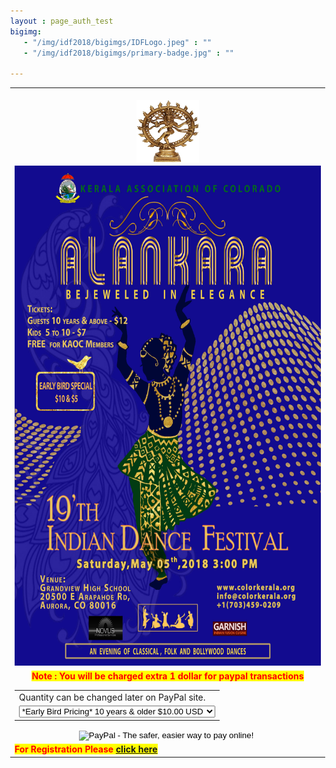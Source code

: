 ```yaml
---
layout : page_auth_test
bigimg:
   - "/img/idf2018/bigimgs/IDFLogo.jpeg" : ""
   - "/img/idf2018/bigimgs/primary-badge.jpg" : ""

---
```

<style type="text/css">
body 
{
background-image:url("/img/idf2018/alankara_template.jpg");
height: 100%;
width: 100%;
position: absolute;
background-repeat:no-repeat;
background-position: center center;
background-attachment: fixed;
background-size: auto;
opacity: 1;
}
</style>
<!-- background-image:url("/img/idf2018/alankara_initial .jpg"); -->
<table align="center" style="border:0"> <tr style="border:0;background:transparent"><td align="center" style="border:0;background:transparent"><br/>
 <center><img src="/img/idf2018/nataraja.jpg" width="100" height="100" align="center"></center></td></tr>
<tr style="border:0;background:transparent"><td align="center" style="border:0;background:transparent">
	<center><img src="/img/idf2018/alankara_initial .jpg" width="500" height="800"></center>
	</td></tr>
<tr style="border:0;background:transparent"><td align="center" style="border:0;background:transparent">
<font style="color:red;background-color:yellow"><strong>Note : You will be charged extra 1 dollar for paypal transactions</strong></font>
<form action="https://www.paypal.com/cgi-bin/webscr" method="post" target="_top">
<input type="hidden" name="cmd" value="_s-xclick">
<input type="hidden" name="hosted_button_id" value="WUPUJRW5J6VDG">
<table>
<tr ><td><input type="hidden" name="on0" value="Quantity can be changed later on PayPal site.">Quantity can be changed later on PayPal site.</td></tr><tr><td><select name="os0">
	<option value="*Early Bird Pricing* 10 years & older">*Early Bird Pricing* 10 years & older $10.00 USD</option>
	<option value="*Early Bird Pricing* Kids 5 to 10 years">*Early Bird Pricing* Kids 5 to 10 years $5.00 USD</option>
	<option value="10 years & older">10 years & older $12.00 USD</option>
	<option value="Kids 5 to 10 years">Kids 5 to 10 years $6.00 USD</option>
</select> </td></tr>
</table>
<input type="hidden" name="currency_code" value="USD">
<input type="image" src="https://www.paypalobjects.com/en_US/i/btn/btn_buynowCC_LG.gif" border="0" name="submit" alt="PayPal - The safer, easier way to pay online!">
<img alt="" border="0" src="https://www.paypalobjects.com/en_US/i/scr/pixel.gif" width="1" height="1">
</form>
	</td></tr>
<tr style="border:0;background:transparent"><td style="border:0;background:transparent">
<font style="color:red;background-color:yellow"><strong> For Registration Please <a href="http://www.colorkerala.org/idf2018/"> click here </a> </strong>	</font>
</td></tr>	
</table>
